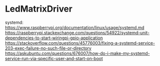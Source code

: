 # LedMatrixDriver

systemd: https://www.raspberrypi.org/documentation/linux/usage/systemd.md
         https://raspberrypi.stackexchange.com/questions/54922/systemd-unit-dependencies-to-start-wiringpi-gpio-application
         https://stackoverflow.com/questions/45776003/fixing-a-systemd-service-203-exec-failure-no-such-file-or-directory
         https://askubuntu.com/questions/676007/how-do-i-make-my-systemd-service-run-via-specific-user-and-start-on-boot